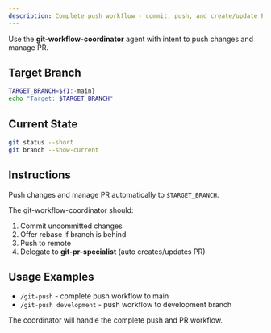 ```yaml
---
description: Complete push workflow - commit, push, and create/update PR automatically
---
```


Use the **git-workflow-coordinator** agent with intent to push changes and manage PR.

## Target Branch

```bash
TARGET_BRANCH=${1:-main}
echo "Target: $TARGET_BRANCH"
```

## Current State

```bash
git status --short
git branch --show-current
```

## Instructions

Push changes and manage PR automatically to `$TARGET_BRANCH`.

The git-workflow-coordinator should:
1. Commit uncommitted changes
2. Offer rebase if branch is behind
3. Push to remote
4. Delegate to **git-pr-specialist** (auto creates/updates PR)

## Usage Examples

- `/git-push` - complete push workflow to main
- `/git-push development` - push workflow to development branch

The coordinator will handle the complete push and PR workflow.
